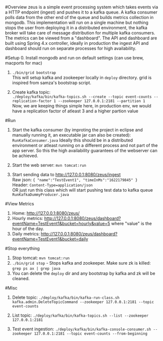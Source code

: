 #Overview
zeus is a simple event processing system which takes events via a HTTP endpoint (ingest) and pushes it to a kafka queue. A kafka consumer polls data from the other end of the queue and builds metrics collection in mongodb. This implementation will run on a single machine but nothing stops the user from deploying it in a distributed environment, the kafka broker will take care of message distribution for multiple kafka consumers.
The metrics can be viewed from a "dashboard". The API and dashboard are built using Spring 4.x controller, ideally in production the ingest API and dashboard should run on separate processes for high availability.


#Setup
0. Install mongodb and run on default settings (can use brew, macports for mac)

1. `./bin/grid bootstrap`  
This will setup kafka and zookeeper locally in `deploy` directory. grid is inspired from samza's bootstrap script.

2. Create kafka topic:  
`./deploy/kafka/bin/kafka-topics.sh --create --topic event-counts --replication-factor 1 --zookeeper 127.0.0.1:2181 --partition 1`  
Now, we are keeping things simple here, in production env, we would have a replication factor of atleast 3 and a higher partion value

#Run
1. Start the kafka consumer (by improting the project in eclipse and manually running it, an executable jar can also be created):  
`RunKafkaConsumer.java`
Ideally this should be in a distributed environment or atleast running on a different process and not part of the app server. So this the high availability guarantees of the webserver can be achieved.

2. Start the web server: `mvn tomcat:run`

3. Start sending data to http://127.0.0.1:8080/zeus/ingest  
Raw json: `{ "name":"TestEvent1", "timeInMs":"1622179845" }`  
Header: `Content-Type=application/json`  
OR just run this class which will start pushing test data to kafka queue
`RunKafkaDummyProducer.java`




#View Metrics
1. Home: http://127.0.0.1:8080/zeus/
2. Hourly metrics: http://127.0.0.1:8080/zeus/dashboard?eventName=TestEvent1&bucket=hourly&value=5
where "value" is the hour of the day.
3. Daily metrics: http://127.0.0.1:8080/zeus/dashboard?eventName=TestEvent1&bucket=daily


#Stop everything
1. Stop tomcat: `mvn tomcat:run`
2. `./bin/grid stop` - Stops kafka and zookeeper. Make sure zk is killed: `grep ps ax | grep java`
3. You can delete the `deploy` dir and any bootstrap by kafka and zk will be cleaned.


#Misc

1. Delete topic:
`./deploy/kafka/bin/kafka-run-class.sh kafka.admin.DeleteTopicCommand --zookeeper 127.0.0.1:2181 --topic event-counts`

2. List topic:
`./deploy/kafka/bin/kafka-topics.sh --list --zookeeper 127.0.0.1:2181`

3. Test event ingestion:
`./deploy/kafka/bin/kafka-console-consumer.sh --zookeeper 127.0.0.1:2181 --topic event-counts --from-beginning`

